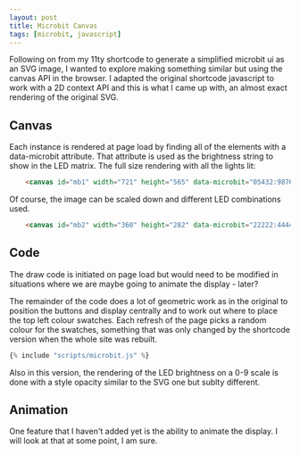 ```yaml
---
layout: post
title: Microbit Canvas
tags: [microbit, javascript]
---
```


Following on from my 11ty shortcode to generate a simplified microbit ui as an SVG image, I wanted to explore making something 
similar but using the canvas API in the browser. I adapted the original shortcode javascript to work with a 2D context API 
and this is what I came up with, an almost exact rendering of the original SVG.


## Canvas

Each instance is rendered at page load by finding all of the elements with a data-microbit attribute. That attribute is used as the 
brightness string to show in the LED matrix. The full size rendering with all the lights lit:

```html
    <canvas id="mb1" width="721" height="565" data-microbit="05432:98765:99999:99999:99990"></canvas>
```

<canvas id="mb1" width="721" height="565" data-microbit="05432:98765:99999:99999:99990"></canvas>


Of course, the image can be scaled down and different LED combinations used.

```html
    <canvas id="mb2" width="360" height="282" data-microbit="22222:44444:66666:88888:99999"></canvas>
```

<canvas id="mb2" width="360" height="282" data-microbit="22222:44444:66666:88888:99999"></canvas>


## Code

The draw code is initiated on page load but would need to be modified in situations where we are maybe going to 
animate the display - later?

The remainder of the code does a lot of geometric work as in the original to position the buttons and display centrally 
and to work out where to place the top left colour swatches. Each refresh of the page picks a random colour for the 
swatches, something that was only changed by the shortcode version when the whole site was rebuilt.

```js
{% include "scripts/microbit.js" %}
```

Also in this version, the rendering of the LED brightness on a 0-9 scale is done with a style opacity similar to the SVG one 
but sublty different.


## Animation

One feature that I haven't added yet is the ability to animate the display. I will look at that 
at some point, I am sure. 
